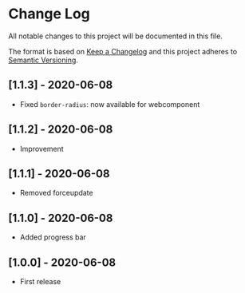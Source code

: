 # Change Log
All notable changes to this project will be documented in this file.

The format is based on [Keep a Changelog](http://keepachangelog.com/)
and this project adheres to [Semantic Versioning](http://semver.org/).

## [1.1.3] - 2020-06-08
- Fixed `border-radius`: now available for webcomponent

## [1.1.2] - 2020-06-08
- Improvement

## [1.1.1] - 2020-06-08
- Removed forceupdate

## [1.1.0] - 2020-06-08
- Added progress bar

## [1.0.0] - 2020-06-08
- First release

